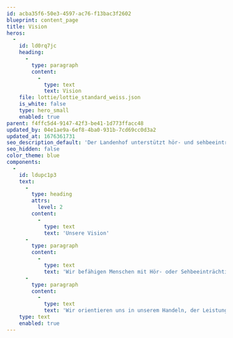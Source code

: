 ```yaml
---
id: acba35f6-50e3-4597-ac76-f13bac3f2602
blueprint: content_page
title: Vision
heros:
  -
    id: ld0rq7jc
    heading:
      -
        type: paragraph
        content:
          -
            type: text
            text: Vision
    file: lottie/lottie_standard_weiss.json
    is_white: false
    type: hero_small
    enabled: true
parent: f4ffc5d4-9147-42f3-be41-1d773ffacc48
updated_by: 04e1ae9a-6ef8-4ba0-931b-7cd69cc0d3a2
updated_at: 1676361731
seo_description_default: 'Der Landenhof unterstützt hör- und sehbeeinträchtigte Kinder & Jugendliche in ihrem selbstbestimmten Leben durch Förderung ihrer Fähigkeiten & Entwicklung'
seo_hidden: false
color_theme: blue
components:
  -
    id: ldupc1p3
    text:
      -
        type: heading
        attrs:
          level: 2
        content:
          -
            type: text
            text: 'Unsere Vision'
      -
        type: paragraph
        content:
          -
            type: text
            text: 'Wir befähigen Menschen mit Hör- oder Sehbeeinträchtigungen mit unseren Förderungs-, Beschulungs-, Begleitungs- und Beratungsangeboten individuell, ressourcenstärkend und bedürfnisorientiert zu einem selbstbestimmten Leben in unserer Gesellschaft.'
      -
        type: paragraph
        content:
          -
            type: text
            text: 'Wir orientieren uns in unserem Handeln, der Leistungserbringung und der Angebotsgestaltung an der UN-Behindertenrechtskonvention und fördern Selbstbestimmung und Teilhabe der geförderten, beschulten, betreuten und beratenen Menschen mit Hör- oder Sehbeeinträchtigungen.'
    type: text
    enabled: true
---
```

